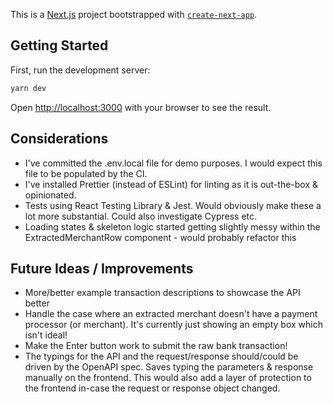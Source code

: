 This is a [Next.js](https://nextjs.org/) project bootstrapped with [`create-next-app`](https://github.com/vercel/next.js/tree/canary/packages/create-next-app).

## Getting Started

First, run the development server:

```bash
yarn dev
```

Open [http://localhost:3000](http://localhost:3000) with your browser to see the result.

## Considerations

- I've committed the .env.local file for demo purposes. I would expect this file to be populated by the CI.
- I've installed Prettier (instead of ESLint) for linting as it is out-the-box & opinionated.
- Tests using React Testing Library & Jest. Would obviously make these a lot more substantial. Could also investigate Cypress etc.
- Loading states & skeleton logic started getting slightly messy within the ExtractedMerchantRow component - would probably refactor this

## Future Ideas / Improvements
- More/better example transaction descriptions to showcase the API better
- Handle the case where an extracted merchant doesn't have a payment processor (or merchant). It's currently just showing an empty box which isn't ideal!
- Make the Enter button work to submit the raw bank transaction!
- The typings for the API and the request/response should/could be driven by the OpenAPI spec. Saves typing the parameters & response manually on the frontend. This would also add a layer of protection to the frontend in-case the request or response object changed.
